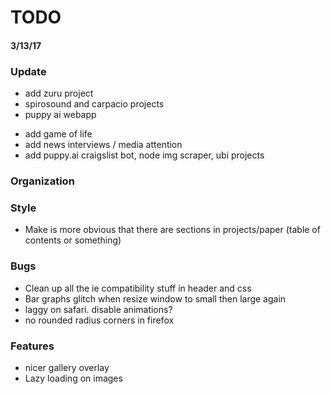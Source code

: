 # TODO
#### 3/13/17

### Update
* add zuru project
* spirosound and carpacio projects
* puppy ai webapp
<!-- * Download link for rtunes -->
<!-- * add paper + poster for spiro -->
<!-- * add ios app puppy -->
* add game of life
* add news interviews / media attention
* add puppy.ai craigslist bot, node img scraper, ubi projects

### Organization


### Style
* Make is more obvious that there are sections in projects/paper (table of
  contents or something)

### Bugs
* Clean up all the ie compatibility stuff in header and css
* Bar graphs glitch when resize window to small then large again
* laggy on safari. disable animations?
* no rounded radius corners in firefox


### Features
* nicer gallery overlay
* Lazy loading on images
